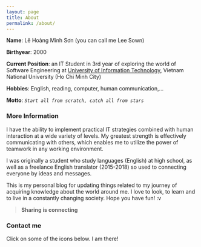 ```yaml
---
layout: page
title: About
permalink: /about/
---
```


**Name**: Lê Hoàng Minh Sơn (you can call me Lee Sown)  

**Birthyear**: 2000  

**Current Position**: an IT Student in 3rd year of exploring the world of Software Engineering at [University of Information Technology](https://www.uit.edu.vn/), Vietnam National University (Ho Chi Minh City)  

**Hobbies**: English, reading, computer, human communication,…  

**Motto**:  *`Start all from scratch, catch all from stars`*   

### More Information

I have the ability to implement practical IT strategies combined with human interaction at a wide variety of levels. My greatest strength is effectively communicating with others, which enables me to utilize the power of teamwork in any working environment.  

I was originally a student who study languages (English) at high school, as well as a freelance English translator (2015-2018) so used to connecting everyone by ideas and messages.  

This is my personal blog for updating things related to my journey of acquiring knowledge about the world around me. I love to look, to learn and to live in a constantly changing society. Hope you have fun! :v  

> **Sharing is connecting**

### Contact me

Click on some of the icons below. I am there!
